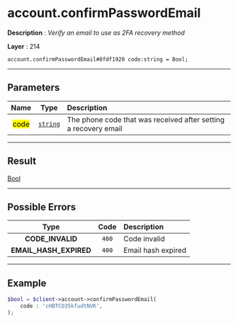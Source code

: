 # account.confirmPasswordEmail

**Description** : *Verify an email to use as 2FA recovery method*

**Layer** : 214

```tl
account.confirmPasswordEmail#8fdf1920 code:string = Bool;
```

---

## Parameters

| Name | Type | Description |
| :---: | :---: | :--- |
| <mark>code</mark> | [`string`](type/string) | The phone code that was received after setting a recovery email |

---

## Result

[Bool](type/Bool)

---

## Possible Errors

| Type | Code | Description |
| :---: | :---: | :--- |
| **CODE_INVALID** | `400` | Code invalid |
| **EMAIL_HASH_EXPIRED** | `400` | Email hash expired |

---

## Example

```php
$bool = $client->account->confirmPasswordEmail(
	code : 'cHBTCO35kfudtNVK',
);
```